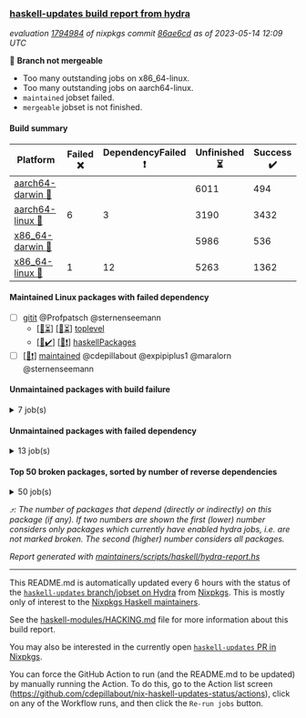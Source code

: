 ### [haskell-updates build report from hydra](https://hydra.nixos.org/jobset/nixpkgs/haskell-updates)
*evaluation [1794984](https://hydra.nixos.org/eval/1794984) of nixpkgs commit [86ae6cd](https://github.com/NixOS/nixpkgs/commits/86ae6cd26bee45086d0a0e69bfe9207577df4860) as of 2023-05-14 12:09 UTC*

:red_circle: **Branch not mergeable**
  * Too many outstanding jobs on x86_64-linux.
  * Too many outstanding jobs on aarch64-linux.
  * `maintained` jobset failed.
  * `mergeable` jobset is not finished.

#### Build summary

 | Platform | Failed :x: | DependencyFailed :heavy_exclamation_mark: | Unfinished :hourglass_flowing_sand: | Success :heavy_check_mark: | 
 | --- | --- | --- | --- | --- | 
 | [aarch64-darwin :green_apple:](https://hydra.nixos.org/eval/1794984?filter=.aarch64-darwin) |  |  | 6011 | 494 | 
 | [aarch64-linux :iphone:](https://hydra.nixos.org/eval/1794984?filter=.aarch64-linux) | 6 | 3 | 3190 | 3432 | 
 | [x86_64-darwin :apple:](https://hydra.nixos.org/eval/1794984?filter=.x86_64-darwin) |  |  | 5986 | 536 | 
 | [x86_64-linux :penguin:](https://hydra.nixos.org/eval/1794984?filter=.x86_64-linux) | 1 | 12 | 5263 | 1362 | 
#### Maintained Linux packages with failed dependency
- [ ] [gitit](https://hydra.nixos.org/eval/1794984?filter=gitit) @Profpatsch @sternenseemann
  - [[:iphone::hourglass_flowing_sand:]](https://hydra.nixos.org/build/219808242) [[:penguin::hourglass_flowing_sand:]](https://hydra.nixos.org/build/219815727) [toplevel](https://hydra.nixos.org/eval/1794984?filter=gitit)
  - [[:iphone::heavy_check_mark:]](https://hydra.nixos.org/build/219826140) [[:penguin::heavy_exclamation_mark:]](https://hydra.nixos.org/build/219808485) [haskellPackages](https://hydra.nixos.org/eval/1794984?filter=haskellPackages.gitit)
- [ ] [[:penguin::heavy_exclamation_mark:]](https://hydra.nixos.org/build/219799846) [maintained](https://hydra.nixos.org/eval/1794984?filter=maintained) @cdepillabout @expipiplus1 @maralorn @sternenseemann
#### Unmaintained packages with build failure
<details><summary>7 job(s) </summary>

- [ ] [[:green_apple::heavy_check_mark:]](https://hydra.nixos.org/build/219822363) [[:iphone::heavy_check_mark:]](https://hydra.nixos.org/build/219800953) [[:apple::hourglass_flowing_sand:]](https://hydra.nixos.org/build/219800726) [[:penguin::x:]](https://hydra.nixos.org/build/219819309) [haskellPackages.threads](https://hydra.nixos.org/eval/1794984?filter=haskellPackages.threads)  :arrow_heading_up: 22 | 70
- [ ] [[:green_apple::hourglass_flowing_sand:]](https://hydra.nixos.org/build/219820292) [[:iphone::x:]](https://hydra.nixos.org/build/219818512) [[:apple::hourglass_flowing_sand:]](https://hydra.nixos.org/build/219806819) [[:penguin::hourglass_flowing_sand:]](https://hydra.nixos.org/build/219815891) [haskellPackages.aern2-mp](https://hydra.nixos.org/eval/1794984?filter=haskellPackages.aern2-mp)  :arrow_heading_up: 3 | 6
- [ ] [[:green_apple::hourglass_flowing_sand:]](https://hydra.nixos.org/build/219812822) [[:iphone::x:]](https://hydra.nixos.org/build/219825000) [[:apple::hourglass_flowing_sand:]](https://hydra.nixos.org/build/219826245) [[:penguin::hourglass_flowing_sand:]](https://hydra.nixos.org/build/219824719) [haskellPackages.hw-simd](https://hydra.nixos.org/eval/1794984?filter=haskellPackages.hw-simd)  :arrow_heading_up: 1 | 8
- [ ] [[:green_apple::hourglass_flowing_sand:]](https://hydra.nixos.org/build/219800233) [[:iphone::x:]](https://hydra.nixos.org/build/219805883) [[:apple::hourglass_flowing_sand:]](https://hydra.nixos.org/build/219815044) [[:penguin::hourglass_flowing_sand:]](https://hydra.nixos.org/build/219806964) [haskellPackages.nlopt-haskell](https://hydra.nixos.org/eval/1794984?filter=haskellPackages.nlopt-haskell)  :arrow_heading_up: 1 | 1
- [ ] [[:green_apple::hourglass_flowing_sand:]](https://hydra.nixos.org/build/219822225) [[:iphone::x:]](https://hydra.nixos.org/build/219803223) [[:apple::hourglass_flowing_sand:]](https://hydra.nixos.org/build/219803406) [[:penguin::hourglass_flowing_sand:]](https://hydra.nixos.org/build/219805721) [haskellPackages.freetype2](https://hydra.nixos.org/eval/1794984?filter=haskellPackages.freetype2)  :arrow_heading_up: 0 | 11
- [ ] [[:green_apple::hourglass_flowing_sand:]](https://hydra.nixos.org/build/219813459) [[:iphone::x:]](https://hydra.nixos.org/build/219807333) [[:apple::hourglass_flowing_sand:]](https://hydra.nixos.org/build/219815125) [[:penguin::hourglass_flowing_sand:]](https://hydra.nixos.org/build/219809651) [haskellPackages.picosat](https://hydra.nixos.org/eval/1794984?filter=haskellPackages.picosat)  :arrow_heading_up: 0 | 3
- [ ] [[:green_apple::hourglass_flowing_sand:]](https://hydra.nixos.org/build/219810352) [[:iphone::x:]](https://hydra.nixos.org/build/219801603) [[:apple::hourglass_flowing_sand:]](https://hydra.nixos.org/build/219825435) [[:penguin::hourglass_flowing_sand:]](https://hydra.nixos.org/build/219813380) [haskellPackages.wai-token-bucket-ratelimiter](https://hydra.nixos.org/eval/1794984?filter=haskellPackages.wai-token-bucket-ratelimiter) 
</details>

#### Unmaintained packages with failed dependency
<details><summary>13 job(s) </summary>

- [ ] [[:green_apple::hourglass_flowing_sand:]](https://hydra.nixos.org/build/219810714) [[:iphone::heavy_check_mark:]](https://hydra.nixos.org/build/219825014) [[:apple::hourglass_flowing_sand:]](https://hydra.nixos.org/build/219803501) [[:penguin::heavy_exclamation_mark:]](https://hydra.nixos.org/build/219813646) [haskellPackages.happstack-server](https://hydra.nixos.org/eval/1794984?filter=haskellPackages.happstack-server)  :arrow_heading_up: 17 | 59
- [ ] [[:green_apple::hourglass_flowing_sand:]](https://hydra.nixos.org/build/219812119) [[:iphone::heavy_check_mark:]](https://hydra.nixos.org/build/219823410) [[:apple::hourglass_flowing_sand:]](https://hydra.nixos.org/build/219823769) [[:penguin::heavy_exclamation_mark:]](https://hydra.nixos.org/build/219801687) [haskellPackages.happstack-jmacro](https://hydra.nixos.org/eval/1794984?filter=haskellPackages.happstack-jmacro)  :arrow_heading_up: 7 | 16
- [ ] [[:green_apple::hourglass_flowing_sand:]](https://hydra.nixos.org/build/219800608) [[:iphone::heavy_check_mark:]](https://hydra.nixos.org/build/219823320) [[:apple::hourglass_flowing_sand:]](https://hydra.nixos.org/build/219823217) [[:penguin::heavy_exclamation_mark:]](https://hydra.nixos.org/build/219803453) [haskellPackages.happstack-server-tls](https://hydra.nixos.org/eval/1794984?filter=haskellPackages.happstack-server-tls)  :arrow_heading_up: 6 | 12
- [ ] [[:green_apple::hourglass_flowing_sand:]](https://hydra.nixos.org/build/219820967) [[:iphone::heavy_exclamation_mark:]](https://hydra.nixos.org/build/219800809) [[:apple::hourglass_flowing_sand:]](https://hydra.nixos.org/build/219823893) [[:penguin::hourglass_flowing_sand:]](https://hydra.nixos.org/build/219812974) [haskellPackages.aern2-real](https://hydra.nixos.org/eval/1794984?filter=haskellPackages.aern2-real)  :arrow_heading_up: 2 | 4
- [ ] [[:green_apple::hourglass_flowing_sand:]](https://hydra.nixos.org/build/219819635) [[:iphone::heavy_exclamation_mark:]](https://hydra.nixos.org/build/219802578) [[:apple::hourglass_flowing_sand:]](https://hydra.nixos.org/build/219809725) [[:penguin::hourglass_flowing_sand:]](https://hydra.nixos.org/build/219807994) [haskellPackages.hw-dsv](https://hydra.nixos.org/eval/1794984?filter=haskellPackages.hw-dsv)  :arrow_heading_up: 0 | 3
- [ ] [[:green_apple::hourglass_flowing_sand:]](https://hydra.nixos.org/build/219819848) [[:iphone::hourglass_flowing_sand:]](https://hydra.nixos.org/build/219809945) [[:apple::hourglass_flowing_sand:]](https://hydra.nixos.org/build/219822702) [[:penguin::heavy_exclamation_mark:]](https://hydra.nixos.org/build/219808133) [haskellPackages.threads-extras](https://hydra.nixos.org/eval/1794984?filter=haskellPackages.threads-extras)  :arrow_heading_up: 0 | 2
- [ ] [[:green_apple::hourglass_flowing_sand:]](https://hydra.nixos.org/build/219826401) [[:iphone::heavy_check_mark:]](https://hydra.nixos.org/build/219800933) [[:apple::hourglass_flowing_sand:]](https://hydra.nixos.org/build/219801650) [[:penguin::heavy_exclamation_mark:]](https://hydra.nixos.org/build/219806075) [haskellPackages.clckwrks-plugin-redirect](https://hydra.nixos.org/eval/1794984?filter=haskellPackages.clckwrks-plugin-redirect) 
- [ ] [[:green_apple::hourglass_flowing_sand:]](https://hydra.nixos.org/build/219817492) [[:iphone::hourglass_flowing_sand:]](https://hydra.nixos.org/build/219815907) [[:apple::hourglass_flowing_sand:]](https://hydra.nixos.org/build/219810631) [[:penguin::heavy_exclamation_mark:]](https://hydra.nixos.org/build/219807335) [haskellPackages.happstack-foundation](https://hydra.nixos.org/eval/1794984?filter=haskellPackages.happstack-foundation) 
- [ ] [[:green_apple::hourglass_flowing_sand:]](https://hydra.nixos.org/build/219810471) [[:iphone::hourglass_flowing_sand:]](https://hydra.nixos.org/build/219817097) [[:apple::hourglass_flowing_sand:]](https://hydra.nixos.org/build/219820699) [[:penguin::heavy_exclamation_mark:]](https://hydra.nixos.org/build/219806526) [haskellPackages.happstack-lite](https://hydra.nixos.org/eval/1794984?filter=haskellPackages.happstack-lite) 
- [ ] [[:green_apple::hourglass_flowing_sand:]](https://hydra.nixos.org/build/219814615) [[:iphone::heavy_exclamation_mark:]](https://hydra.nixos.org/build/219804268) [[:apple::hourglass_flowing_sand:]](https://hydra.nixos.org/build/219826873) [[:penguin::hourglass_flowing_sand:]](https://hydra.nixos.org/build/219819709) [haskellPackages.hmatrix-nlopt](https://hydra.nixos.org/eval/1794984?filter=haskellPackages.hmatrix-nlopt) 
- [ ] [[:green_apple::hourglass_flowing_sand:]](https://hydra.nixos.org/build/219820772) [[:iphone::hourglass_flowing_sand:]](https://hydra.nixos.org/build/219813005) [[:apple::hourglass_flowing_sand:]](https://hydra.nixos.org/build/219812949) [[:penguin::heavy_exclamation_mark:]](https://hydra.nixos.org/build/219807605) [haskellPackages.io-throttle](https://hydra.nixos.org/eval/1794984?filter=haskellPackages.io-throttle) 
- [ ] [[:green_apple::hourglass_flowing_sand:]](https://hydra.nixos.org/build/219803221) [[:iphone::hourglass_flowing_sand:]](https://hydra.nixos.org/build/219818978) [[:apple::hourglass_flowing_sand:]](https://hydra.nixos.org/build/219821535) [[:penguin::heavy_exclamation_mark:]](https://hydra.nixos.org/build/219802795) [haskellPackages.mediawiki2latex](https://hydra.nixos.org/eval/1794984?filter=haskellPackages.mediawiki2latex) 
- [ ] [[:green_apple::hourglass_flowing_sand:]](https://hydra.nixos.org/build/219812577) [[:iphone::hourglass_flowing_sand:]](https://hydra.nixos.org/build/219812584) [[:apple::hourglass_flowing_sand:]](https://hydra.nixos.org/build/219821263) [[:penguin::heavy_exclamation_mark:]](https://hydra.nixos.org/build/219802568) [haskellPackages.unsafe-promises](https://hydra.nixos.org/eval/1794984?filter=haskellPackages.unsafe-promises) 
</details>

#### Top 50 broken packages, sorted by number of reverse dependencies
<details><summary>50 job(s) </summary>

[amazonka-core](https://packdeps.haskellers.com/reverse/amazonka-core) :arrow_heading_up: 188  
[gogol-core](https://packdeps.haskellers.com/reverse/gogol-core) :arrow_heading_up: 184  
[haskell98](https://packdeps.haskellers.com/reverse/haskell98) :arrow_heading_up: 153  
[enumerator](https://packdeps.haskellers.com/reverse/enumerator) :arrow_heading_up: 56  
[util](https://packdeps.haskellers.com/reverse/util) :arrow_heading_up: 49  
[derive](https://packdeps.haskellers.com/reverse/derive) :arrow_heading_up: 48  
[amazonka](https://packdeps.haskellers.com/reverse/amazonka) :arrow_heading_up: 46  
[cgi](https://packdeps.haskellers.com/reverse/cgi) :arrow_heading_up: 46  
[accelerate](https://packdeps.haskellers.com/reverse/accelerate) :arrow_heading_up: 42  
[TypeCompose](https://packdeps.haskellers.com/reverse/TypeCompose) :arrow_heading_up: 39  
[PrimitiveArray](https://packdeps.haskellers.com/reverse/PrimitiveArray) :arrow_heading_up: 35  
[rank1dynamic](https://packdeps.haskellers.com/reverse/rank1dynamic) :arrow_heading_up: 33  
[distributed-static](https://packdeps.haskellers.com/reverse/distributed-static) :arrow_heading_up: 31  
[distributed-process](https://packdeps.haskellers.com/reverse/distributed-process) :arrow_heading_up: 30  
[iteratee](https://packdeps.haskellers.com/reverse/iteratee) :arrow_heading_up: 29  
[polysemy-resume](https://packdeps.haskellers.com/reverse/polysemy-resume) :arrow_heading_up: 27  
[sydtest](https://packdeps.haskellers.com/reverse/sydtest) :arrow_heading_up: 27  
[polysemy-conc](https://packdeps.haskellers.com/reverse/polysemy-conc) :arrow_heading_up: 26  
[crypto-numbers](https://packdeps.haskellers.com/reverse/crypto-numbers) :arrow_heading_up: 25  
[either-unwrap](https://packdeps.haskellers.com/reverse/either-unwrap) :arrow_heading_up: 25  
[polysemy-log](https://packdeps.haskellers.com/reverse/polysemy-log) :arrow_heading_up: 24  
[crypto-pubkey](https://packdeps.haskellers.com/reverse/crypto-pubkey) :arrow_heading_up: 22  
[haskelldb](https://packdeps.haskellers.com/reverse/haskelldb) :arrow_heading_up: 22  
[wxdirect](https://packdeps.haskellers.com/reverse/wxdirect) :arrow_heading_up: 22  
[BiobaseTypes](https://packdeps.haskellers.com/reverse/BiobaseTypes) :arrow_heading_up: 21  
[alg](https://packdeps.haskellers.com/reverse/alg) :arrow_heading_up: 21  
[amazonka-s3](https://packdeps.haskellers.com/reverse/amazonka-s3) :arrow_heading_up: 21  
[mmsyn2](https://packdeps.haskellers.com/reverse/mmsyn2) :arrow_heading_up: 21  
[wxc](https://packdeps.haskellers.com/reverse/wxc) :arrow_heading_up: 21  
[biocore](https://packdeps.haskellers.com/reverse/biocore) :arrow_heading_up: 20  
[bzlib](https://packdeps.haskellers.com/reverse/bzlib) :arrow_heading_up: 20  
[exon](https://packdeps.haskellers.com/reverse/exon) :arrow_heading_up: 20  
[wxcore](https://packdeps.haskellers.com/reverse/wxcore) :arrow_heading_up: 20  
[attoparsec-enumerator](https://packdeps.haskellers.com/reverse/attoparsec-enumerator) :arrow_heading_up: 19  
[bytestring-show](https://packdeps.haskellers.com/reverse/bytestring-show) :arrow_heading_up: 19  
[fay](https://packdeps.haskellers.com/reverse/fay) :arrow_heading_up: 19  
[gi-soup](https://packdeps.haskellers.com/reverse/gi-soup) :arrow_heading_up: 19  
[incipit](https://packdeps.haskellers.com/reverse/incipit) :arrow_heading_up: 19  
[wx](https://packdeps.haskellers.com/reverse/wx) :arrow_heading_up: 19  
[BiobaseENA](https://packdeps.haskellers.com/reverse/BiobaseENA) :arrow_heading_up: 18  
[asn1-data](https://packdeps.haskellers.com/reverse/asn1-data) :arrow_heading_up: 18  
[dbus-core](https://packdeps.haskellers.com/reverse/dbus-core) :arrow_heading_up: 18  
[gtksourceview2](https://packdeps.haskellers.com/reverse/gtksourceview2) :arrow_heading_up: 18  
[hsc3](https://packdeps.haskellers.com/reverse/hsc3) :arrow_heading_up: 18  
[polysemy-process](https://packdeps.haskellers.com/reverse/polysemy-process) :arrow_heading_up: 18  
[ukrainian-phonetics-basic](https://packdeps.haskellers.com/reverse/ukrainian-phonetics-basic) :arrow_heading_up: 18  
[BiobaseXNA](https://packdeps.haskellers.com/reverse/BiobaseXNA) :arrow_heading_up: 17  
[HGamer3D-Data](https://packdeps.haskellers.com/reverse/HGamer3D-Data) :arrow_heading_up: 17  
[certificate](https://packdeps.haskellers.com/reverse/certificate) :arrow_heading_up: 17  
[clash-prelude](https://packdeps.haskellers.com/reverse/clash-prelude) :arrow_heading_up: 17  
</details>


*:arrow_heading_up:: The number of packages that depend (directly or indirectly) on this package (if any). If two numbers are shown the first (lower) number considers only packages which currently have enabled hydra jobs, i.e. are not marked broken. The second (higher) number considers all packages.*

*Report generated with [maintainers/scripts/haskell/hydra-report.hs](https://github.com/NixOS/nixpkgs/blob/haskell-updates/maintainers/scripts/haskell/hydra-report.hs)*


----------------------------------------------------------------------

This README.md is automatically updated every 6 hours with the status of the
[`haskell-updates` branch/jobset on Hydra](https://hydra.nixos.org/jobset/nixpkgs/haskell-updates)
from [Nixpkgs](https://github.com/NixOS/nixpkgs).  This is mostly only of
interest to the [Nixpkgs Haskell maintainers](https://github.com/orgs/NixOS/teams/haskell).

See the
[haskell-modules/HACKING.md](https://github.com/NixOS/nixpkgs/blob/haskell-updates/pkgs/development/haskell-modules/HACKING.md)
file for more information about this build report.

You may also be interested in the currently open
[`haskell-updates` PR in Nixpkgs](https://github.com/nixos/nixpkgs/pulls?q=is%3Apr+is%3Aopen+head%3Ahaskell-updates).

You can force the GitHub Action to run (and the README.md to be updated) by
manually running the Action.  To do this, go to the Action list screen
(https://github.com/cdepillabout/nix-haskell-updates-status/actions),
click on any of the Workflow runs, and then click the `Re-run jobs` button.
